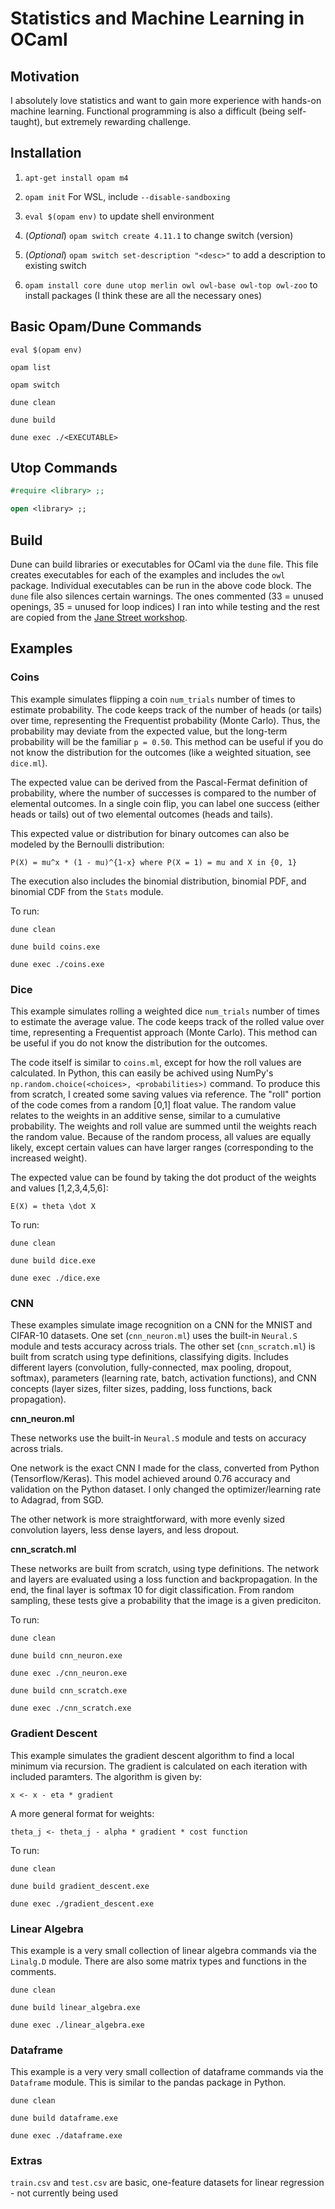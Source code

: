 # Statistics and Machine Learning in OCaml

## Motivation

I absolutely love statistics and want to gain more experience with hands-on machine learning. Functional programming is also a difficult (being self-taught), but extremely rewarding challenge. 

## Installation

1. `apt-get install opam m4`

2. `opam init` For WSL, include `--disable-sandboxing`

3. `eval $(opam env)` to update shell environment

4. (_Optional_) `opam switch create 4.11.1` to change switch (version)

5. (_Optional_) `opam switch set-description "<desc>"` to add a description to existing switch

6. `opam install core dune utop merlin owl owl-base owl-top owl-zoo` to install packages (I think these are all the necessary ones)

## Basic Opam/Dune Commands

```shell
eval $(opam env)
```

```shell
opam list

opam switch
```

```shell
dune clean

dune build

dune exec ./<EXECUTABLE>
```

## Utop Commands

```ocaml
#require <library> ;;

open <library> ;;
```

## Build

Dune can build libraries or executables for OCaml via the `dune` file. This file creates executables for each of the examples and includes the `owl` package. Individual executables can be run in the above code block. The `dune` file also silences certain warnings. The ones commented (33 = unused openings, 35 = unused for loop indices) I ran into while testing and the rest are copied from the [Jane Street workshop](https://github.com/ryanluk4/learn-ocaml-workshop).

## Examples

### Coins

This example simulates flipping a coin `num_trials` number of times to estimate probability. The code keeps track of the number of heads (or tails) over time, representing the Frequentist probability (Monte Carlo). Thus, the probability may deviate from the expected value, but the long-term probability will be the familiar `p = 0.50`. This method can be useful if you do not know the distribution for the outcomes (like a weighted situation, see `dice.ml`).

The expected value can be derived from the Pascal-Fermat definition of probability, where the number of successes is compared to the number of elemental outcomes. In a single coin flip, you can label one success (either heads or tails) out of two elemental outcomes (heads and tails).

This expected value or distribution for binary outcomes can also be modeled by the Bernoulli distribution:

`P(X) = mu^x * (1 - mu)^{1-x} where P(X = 1) = mu and X in {0, 1}`

The execution also includes the binomial distribution, binomial PDF, and binomial CDF from the `Stats` module.

To run:

```shell
dune clean

dune build coins.exe

dune exec ./coins.exe
```

### Dice

This example simulates rolling a weighted dice `num_trials` number of times to estimate the average value. The code keeps track of the rolled value over time, representing a Frequentist approach (Monte Carlo). This method can be useful if you do not know the distribution for the outcomes.

The code itself is similar to `coins.ml`, except for how the roll values are calculated. In Python, this can easily be achived using NumPy's `np.random.choice(<choices>, <probabilities>)` command. To produce this from scratch, I created some saving values via reference. The "roll" portion of the code comes from a random [0,1] float value. The random value relates to the weights in an additive sense, similar to a cumulative probability. The weights and roll value are summed until the weights reach the random value. Because of the random process, all values are equally likely, except certain values can have larger ranges (corresponding to the increased weight).

The expected value can be found by taking the dot product of the weights and values [1,2,3,4,5,6]:

`E(X) = theta \dot X`

To run:

```shell
dune clean

dune build dice.exe

dune exec ./dice.exe
```

### CNN

These examples simulate image recognition on a CNN for the MNIST and CIFAR-10 datasets. One set (`cnn_neuron.ml`) uses the built-in `Neural.S` module and tests accuracy across trials. The other set (`cnn_scratch.ml`) is built from scratch using type definitions, classifying digits. Includes different layers (convolution, fully-connected, max pooling, dropout, softmax), parameters (learning rate, batch, activation functions), and CNN concepts (layer sizes, filter sizes, padding, loss functions, back propagation).

**cnn_neuron.ml**

These networks use the built-in `Neural.S` module and tests on accuracy across trials.

One network is the exact CNN I made for the class, converted from Python (Tensorflow/Keras). This model achieved around 0.76 accuracy and validation on the Python dataset. I only changed the optimizer/learning rate to Adagrad, from SGD.

The other network is more straightforward, with more evenly sized convolution layers, less dense layers, and less dropout.

**cnn_scratch.ml**

These networks are built from scratch, using type definitions. The network and layers are evaluated using a loss function and backpropagation. In the end, the final layer is softmax 10 for digit classification. From random sampling, these tests give a probability that the image is a given prediciton.

To run:

```shell
dune clean

dune build cnn_neuron.exe

dune exec ./cnn_neuron.exe

dune build cnn_scratch.exe

dune exec ./cnn_scratch.exe
```

### Gradient Descent

This example simulates the gradient descent algorithm to find a local minimum via recursion. The gradient is calculated on each iteration with included paramters. The algorithm is given by:

`x <- x - eta * gradient`

A more general format for weights:

`theta_j <- theta_j - alpha * gradient * cost function`

To run:

```shell
dune clean

dune build gradient_descent.exe

dune exec ./gradient_descent.exe
```

### Linear Algebra

This example is a very small collection of linear algebra commands via the `Linalg.D` module. There are also some matrix types and functions in the comments.

```shell
dune clean

dune build linear_algebra.exe

dune exec ./linear_algebra.exe
```

### Dataframe

This example is a very very small collection of dataframe commands via the `Dataframe` module. This is similar to the pandas package in Python.

```shell
dune clean

dune build dataframe.exe

dune exec ./dataframe.exe
```

### Extras

`train.csv` and `test.csv` are basic, one-feature datasets for linear regression - not currently being used